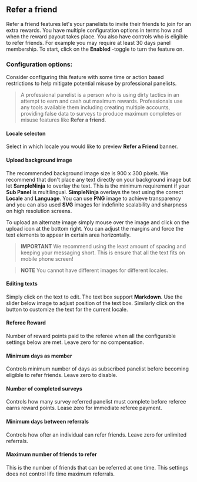 ## Refer a friend

Refer a friend features let's your panelists to invite their friends to join for an extra rewards. You have multiple configuration options in terms how and when the reward payout takes place. You also have controls who is eligible to refer friends. For example you may require at least 30 days panel membership. To start, click on the **Enabled** -toggle to turn the feature on.

### Configuration options:

Consider configuring this feature with some time or action based restrictions to help mitigate potential misuse by professional panelists. 

> A professional panelist is a person who is using dirty tactics in an attempt to earn and cash out maximum rewards. Professionals use any tools available them including creating multiple accounts, providing false data to surveys to produce maximum completes or misuse features like **Refer a friend**. 
 
#### Locale selecton
Select in which locale you would like to preview **Refer a Friend** banner.

#### Upload background image
The recommended background image size is 900 x 300 pixels. We recommend that don't place any text directly on your background image but let **SampleNinja** to overlay the text. This is the minimum requirement if your **Sub Panel** is multilingual. **SimpleNinja** overlays the text using the correct **Locale** and **Language**. You can use **PNG** image to achieve transparency and you can also used **SVG** images for indefinite scalability and sharpness on high resolution screens. 

To upload an alternate image simply mouse over the image and click on the upload icon at the bottom right. You can adjust the margins and force the text elements to appear in certain area horizontally.

> **IMPORTANT** We recommend using the least amount of spacing and keeping your messaging short. This is ensure that all the text fits on mobile phone screen! 

> **NOTE** You cannot have different images for different locales.

#### Editing texts
Simply click on the text to edit. The text box support **Markdown**. Use the slider below image to adjust position of the text box. Similarly click on the button to customize the text for the current locale.

#### Referee Reward
Number of reward points paid to the referee when all the configurable settings below are met. Leave zero for no compensation.

#### Minimum days as member
Controls minimum number of days as subscribed panelist before becoming eligible to refer friends. Leave zero to disable.

#### Number of completed surveys
Controls how many survey referred panelist must complete before referee earns reward points. Lease zero for immediate referee payment.

#### Minimum days between referrals
Controls how ofter an individual can refer friends. Leave zero for unlimited referrals.

#### Maximum number of friends to refer
This is the number of friends that can be referred at one time. This settings does not control life time maximum referrals.

